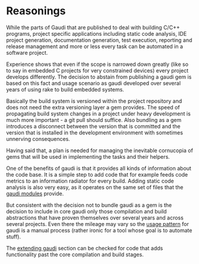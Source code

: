 # Reasonings

While the parts of Gaudi that are published to deal with building C/C++
programs, project specific applications including static code analysis, IDE
project generation, documentation generation, test execution, reporting and
release management and more or less every task can be automated in a software
project.

Experience shows that even if the scope is narrowed down greatly (like so to say
in embedded C projects for very constrained devices) every project develops
differently. The decision to abstain from publishing a gaudi gem is based on
this fact and usage scenario as gaudi developed over several years of using rake
to build embedded systems.

Basically the build system is versioned within the project repository and does
not need the extra versioning layer a gem provides. The speed of propagating
build system changes in a project under heavy development is much more
important - a git pull should suffice. Also bundling as a gem introduces a
disconnect between the version that is committed and the version that is
installed in the development environment with sometimes unnerving consequences.

Having said that, a plan is needed for managing the inevitable cornucopia of
gems that will be used in implementing the tasks and their helpers.

One of the benefits of gaudi is that it provides all kinds of information about
the code base. It is a simple step to add code that for example feeds code
metrics to an information radiator for every build. Adding static code analysis
is also very easy, as it operates on the same set of files that the
[gaudi modules](MODULES.md) provide.

But consistent with the decision not to bundle gaudi as a gem is the decision to
include in core gaudi only those compilation and build abstractions that have
proven themselves over several years and across several projects. Even there the
mileage may vary so the [usage pattern](EXTENDING.md) for gaudi is a manual
process (rather ironic for a tool whose goal is to automate stuff).

The [extending gaudi](EXTENDING.md) section can be checked for code that adds
functionality past the core compilation and build stages.
